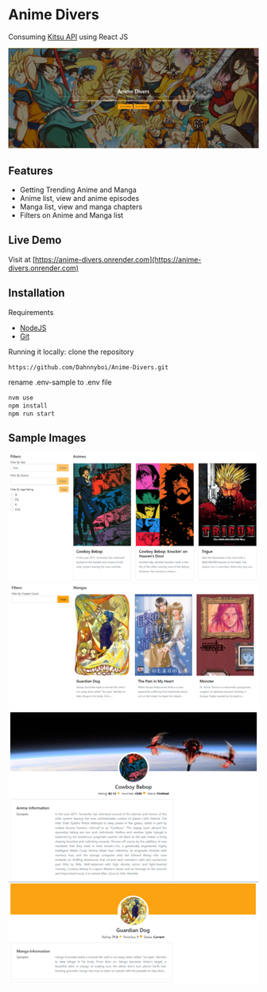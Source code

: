 # Anime Divers

Consuming <a href="https://kitsu.docs.apiary.io/">Kitsu API</a> using React JS

![Anime Divers Image](./markdown/showcase.png "Anime Divers")

## Features

- Getting Trending Anime and Manga
- Anime list, view and anime episodes
- Manga list, view and manga chapters
- Filters on Anime and Manga list

## Live Demo

Visit at [https://anime-divers.onrender.com](https://anime-divers.onrender.com)

## Installation

Requirements

- [NodeJS](https://nodejs.org/en/)
- [Git](https://git-scm.com/downloads)

Running it locally:
clone the repository

```
https://github.com/Dahnnyboi/Anime-Divers.git
```

rename .env-sample to .env file

```
nvm use
npm install
npm run start
```

## Sample Images

![Anime Divers Image](./markdown/animes.png "Anime Divers")
![Anime Divers Image](./markdown/mangas.png "Anime Divers")
![Anime Divers Image](./markdown/anime.png "Anime Divers")
![Anime Divers Image](./markdown/manga.png "Anime Divers")
